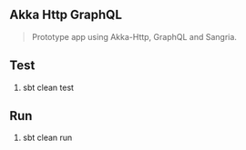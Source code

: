 Akka Http GraphQL
-----------------
>Prototype app using Akka-Http, GraphQL and Sangria.

Test
----
1. sbt clean test

Run
---
1. sbt clean run